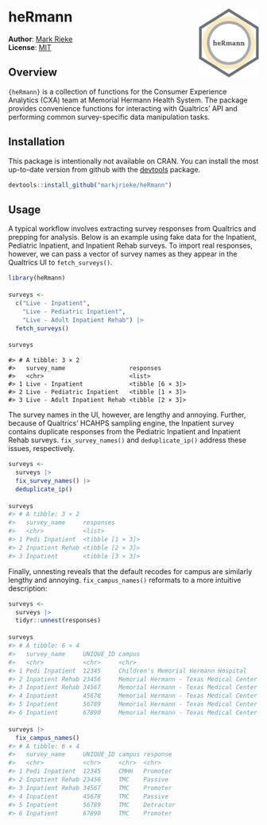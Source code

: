 
<!-- README.md is generated from README.Rmd. Please edit that file -->

# heRmann <img src="man/figures/logo.png" align="right" width="120" />

**Author**: [Mark Rieke](https://www.thedatadiary.net/about/about) <br/>
**License**:
[MIT](https://github.com/markjrieke/heRmann/blob/main/LICENSE)

## Overview

`{heRmann}` is a collection of functions for the Consumer Experience
Analytics (CXA) team at Memorial Hermann Health System. The package
provides convenience functions for interacting with Qualtrics’ API and
performing common survey-specific data manipulation tasks.

## Installation

This package is intentionally not available on CRAN. You can install the
most up-to-date version from github with the
[devtools](https://devtools.r-lib.org/) package.

``` r
devtools::install_github("markjrieke/heRmann")
```

## Usage

A typical workflow involves extracting survey responses from Qualtrics
and prepping for analysis. Below is an example using fake data for the
Inpatient, Pediatric Inpatient, and Inpatient Rehab surveys. To import
real responses, however, we can pass a vector of survey names as they
appear in the Qualtrics UI to `fetch_surveys()`.

``` r
library(heRmann)

surveys <- 
  c("Live - Inpatient",
    "Live - Pediatric Inpatient",
    "Live - Adult Inpatient Rehab") |>
  fetch_surveys()

surveys
```

    #> # A tibble: 3 × 2
    #>   survey_name                  responses       
    #>   <chr>                        <list>          
    #> 1 Live - Inpatient             <tibble [6 × 3]>
    #> 2 Live - Pediatric Inpatient   <tibble [1 × 3]>
    #> 3 Live - Adult Inpatient Rehab <tibble [2 × 3]>

The survey names in the UI, however, are lengthy and annoying. Further,
because of Qualtrics’ HCAHPS sampling engine, the Inpatient survey
contains duplicate responses from the Pediatric Inpatient and Inpatient
Rehab surveys. `fix_survey_names()` and `deduplicate_ip()` address these
issues, respectively.

``` r
surveys <- 
  surveys |>
  fix_survey_names() |>
  deduplicate_ip()

surveys
#> # A tibble: 3 × 2
#>   survey_name     responses       
#>   <chr>           <list>          
#> 1 Pedi Inpatient  <tibble [1 × 3]>
#> 2 Inpatient Rehab <tibble [2 × 3]>
#> 3 Inpatient       <tibble [3 × 3]>
```

Finally, unnesting reveals that the default recodes for campus are
similarly lengthy and annoying. `fix_campus_names()` reformats to a more
intuitive description:

``` r
surveys <- 
  surveys |>
  tidyr::unnest(responses)

surveys
#> # A tibble: 6 × 4
#>   survey_name     UNIQUE_ID campus                                  response 
#>   <chr>           <chr>     <chr>                                   <chr>    
#> 1 Pedi Inpatient  12345     Children's Memorial Hermann Hospital    Promoter 
#> 2 Inpatient Rehab 23456     Memorial Hermann - Texas Medical Center Passive  
#> 3 Inpatient Rehab 34567     Memorial Hermann - Texas Medical Center Promoter 
#> 4 Inpatient       45678     Memorial Hermann - Texas Medical Center Passive  
#> 5 Inpatient       56789     Memorial Hermann - Texas Medical Center Detractor
#> 6 Inpatient       67890     Memorial Hermann - Texas Medical Center Promoter

surveys |>
  fix_campus_names()
#> # A tibble: 6 × 4
#>   survey_name     UNIQUE_ID campus response 
#>   <chr>           <chr>     <chr>  <chr>    
#> 1 Pedi Inpatient  12345     CMHH   Promoter 
#> 2 Inpatient Rehab 23456     TMC    Passive  
#> 3 Inpatient Rehab 34567     TMC    Promoter 
#> 4 Inpatient       45678     TMC    Passive  
#> 5 Inpatient       56789     TMC    Detractor
#> 6 Inpatient       67890     TMC    Promoter
```
